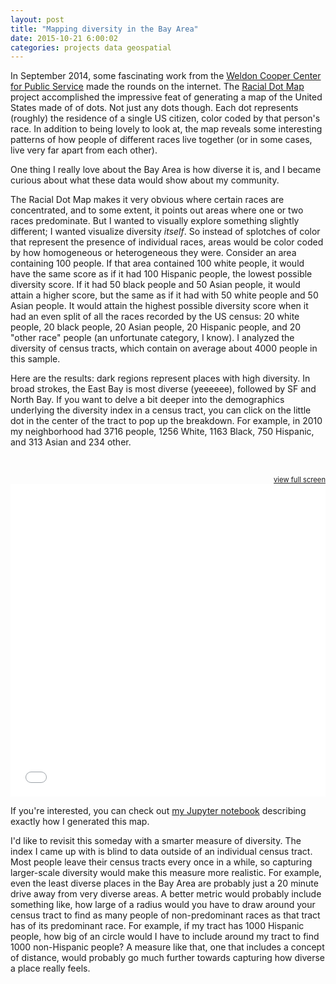 ```yaml
---
layout: post
title: "Mapping diversity in the Bay Area"
date: 2015-10-21 6:00:02
categories: projects data geospatial
---
```


In September 2014, some fascinating work from the [Weldon Cooper Center for Public Service](http://www.coopercenter.org/) made the rounds on the internet. The [Racial Dot Map](http://demographics.coopercenter.org/DotMap/) project accomplished the impressive feat of generating a map of the United States made of of dots. Not just any dots though. Each dot represents (roughly) the residence of a single US citizen, color coded by that person's race. In addition to being lovely to look at, the map reveals some interesting patterns of how people of different races live together (or in some cases, live very far apart from each other).

One thing I really love about the Bay Area is how diverse it is, and I became curious about what these data would show about my community.

The Racial Dot Map makes it very obvious where certain races are concentrated, and to some extent, it points out areas where one or two races predominate. But I wanted to visually explore something slightly different; I wanted visualize diversity *itself*. So instead of splotches of color that represent the presence of individual races, areas would be color coded by how homogeneous or heterogeneous they were. Consider an area containing 100 people. If that area contained 100 white people, it would have the same score as if it had 100 Hispanic people, the lowest possible diversity score. If it had 50 black people and 50 Asian people, it would attain a higher score, but the same as if it had with 50 white people and 50 Asian people. It would attain the highest possible diversity score when it had an even split of all the races recorded by the US census: 20 white people, 20 black people, 20 Asian people, 20 Hispanic people, and 20 "other race" people (an unfortunate category, I know). I analyzed the diversity of census tracts, which contain on average about 4000 people in this sample.

Here are the results: dark regions represent places with high diversity. In broad strokes, the East Bay is most diverse (yeeeeee), followed by SF and North Bay. If you want to delve a bit deeper into the demographics underlying the diversity index in a census tract, you can click on the little dot in the center of the tract to pop up the breakdown. For example, in 2010 my neighborhood had 3716 people, 1256 White, 1163 Black, 750 Hispanic, and 313 Asian and 234 other.

<br>

<a href="/resources/bayarea-diversity-choropleth.html" target="_blank" style="float:right; font-size:80%">view full screen</a>

<iframe src="/resources/bayarea-diversity-choropleth.html" width="100%" height="500px" style="border:none"></iframe>

<br>

If you're interested, you can check out [my Jupyter notebook](http://nbviewer.ipython.org/github/r-b-g-b/r-b-g-b.github.io/blob/master/_notebooks/blog-post.ipynb) describing exactly how I generated this map.

I'd like to revisit this someday with a smarter measure of diversity. The index I came up with is blind to data outside of an individual census tract. Most people leave their census tracts every once in a while, so capturing larger-scale diversity would make this measure more realistic. For example, even the least diverse places in the Bay Area are probably just a 20 minute drive away from very diverse areas. A better metric would probably include something like, how large of a radius would you have to draw around your census tract to find as many people of non-predominant races as that tract has of its predominant race. For example, if my tract has 1000 Hispanic people, how big of an circle would I have to include around my tract to find 1000 non-Hispanic people? A measure like that, one that includes a concept of distance, would probably go much further towards capturing how diverse a place really feels.